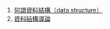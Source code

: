 1. [何謂資料結構（data structure）](https://hackmd.io/@sa072686/r1l_LkoPQ?type=view)
2. [資料結構導論](https://zenreal.github.io/posts/8937/)